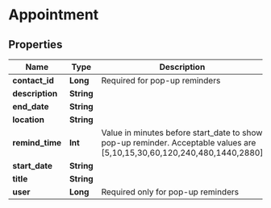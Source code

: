 
# Appointment

## Properties
Name | Type | Description | Notes
------------ | ------------- | ------------- | -------------
**contact_id** | **Long** | Required for pop-up reminders |  [optional]
**description** | **String** |  |  [optional]
**end_date** | **String** |  | 
**location** | **String** |  |  [optional]
**remind_time** | **Int** | Value in minutes before start_date to show pop-up reminder.  Acceptable values are [5,10,15,30,60,120,240,480,1440,2880] |  [optional]
**start_date** | **String** |  | 
**title** | **String** |  | 
**user** | **Long** | Required only for pop-up reminders |  [optional]



